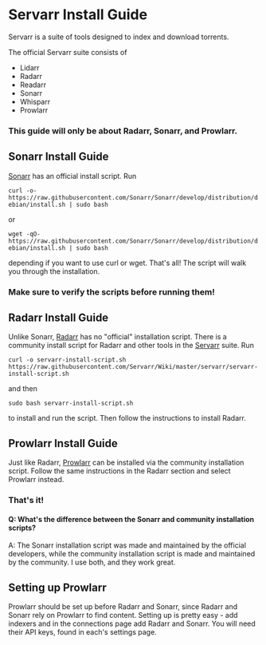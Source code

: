 # Servarr Install Guide

Servarr is a suite of tools designed to index and download torrents. 

The official Servarr suite consists of 

- Lidarr 
- Radarr
- Readarr
- Sonarr
- Whisparr
- Prowlarr

### This guide will only be about Radarr, Sonarr, and Prowlarr.

## Sonarr Install Guide

[Sonarr](https://sonarr.tv ) has an official install script. Run 

`curl -o- https://raw.githubusercontent.com/Sonarr/Sonarr/develop/distribution/debian/install.sh | sudo bash` 

or 

`wget -qO- https://raw.githubusercontent.com/Sonarr/Sonarr/develop/distribution/debian/install.sh | sudo bash` 

depending if you want to use curl or wget. That's all! The script will walk you through the installation.

### Make sure to verify the scripts before running them!

## Radarr Install Guide
Unlike Sonarr, [Radarr](https://radarr.video) has no "official" installation script. There is a community install script for Radarr and other tools in the [Servarr](https://wiki.servarr.com) suite. Run 

`curl -o servarr-install-script.sh https://raw.githubusercontent.com/Servarr/Wiki/master/servarr/servarr-install-script.sh` 

and then 

`sudo bash servarr-install-script.sh` 

to install and run the script. Then follow the instructions to install Radarr.

## Prowlarr Install Guide
Just like Radarr, [Prowlarr](https://prowlarr.com) can be installed via the community installation script. Follow the same instructions in the Radarr section and select Prowlarr instead. 

### That's it!

#### Q: What's the difference between the Sonarr and community installation scripts?

A: The Sonarr installation script was made and maintained by the official developers, while the community installation script is made and maintained by the community. I use both, and they work great.

## Setting up Prowlarr
Prowlarr should be set up before Radarr and Sonarr, since Radarr and Sonarr rely on Prowlarr to find content. Setting up is pretty easy - add indexers and in the connections page add Radarr and Sonarr. You will need their API keys, found in each's settings page.

